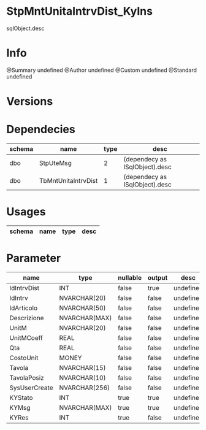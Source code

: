# StpMntUnitaIntrvDist_KyIns
sqlObject.desc

# Info 
@Summary undefined
@Author undefined
@Custom undefined
@Standard undefined
# Versions 
# Dependecies 

| schema      | name      | type       | desc          |
| ------ | -------- | -------- | ------ |
| dbo | StpUteMsg | 2 | (dependecy as ISqlObject).desc |
| dbo | TbMntUnitaIntrvDist | 1 | (dependecy as ISqlObject).desc |
# Usages 

| schema      | name      | type       | desc          |
| ------ | -------- | -------- | ------ |
# Parameter

| name      | type      | nullable      | output       | desc          |
| ------ | -------- | -------- | -------- | ------ |
| IdIntrvDist | INT | false | true | undefined |
| IdIntrv | NVARCHAR(20) | false | false | undefined |
| IdArticolo | NVARCHAR(50) | false | false | undefined |
| Descrizione | NVARCHAR(MAX) | false | false | undefined |
| UnitM | NVARCHAR(20) | false | false | undefined |
| UnitMCoeff | REAL | false | false | undefined |
| Qta | REAL | false | false | undefined |
| CostoUnit | MONEY | false | false | undefined |
| Tavola | NVARCHAR(15) | false | false | undefined |
| TavolaPosiz | NVARCHAR(10) | false | false | undefined |
| SysUserCreate | NVARCHAR(256) | false | false | undefined |
| KYStato | INT | true | true | undefined |
| KYMsg | NVARCHAR(MAX) | true | true | undefined |
| KYRes | INT | true | false | undefined |
